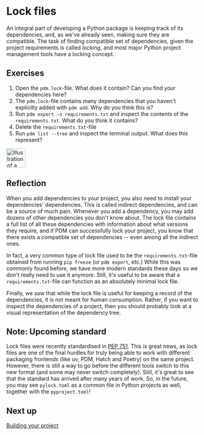 # Lock files

An integral part of developing a Python package is keeping track of its dependencies, and, as we've already seen, making sure they are compatible.
The task of finding compatible set of dependencies, given the project requirements is called *locking*, and most major Python project management tools have a locking concept.

## Exercises
1. Open the `pdm.lock`-file. What does it contain? Can you find your dependencies here?
2. The `pdm.lock`-file contains many dependencies that you haven't explicitly added with `pdm add`. Why do you think this is?
3. Run `pdm export -o requirements.txt` and inspect the contents of the `requirements.txt`. What do you think it contains?
4. Delete the `requirements.txt`-file
5. Run `pdm list --tree` and inspect the terminal output. What does this represent?

<img src="../../../assets/post_it_yellow.svg" alt="Illustration of a pink post it note" width="50px" />

## Reflection
When you add dependencies to your project, you also need to install your dependencies' dependencies.
This is called indirect dependencies, and can be a source of much pain.
Whenever you add a dependency, you may add dozens of other dependencies you don't know about.
The lock file contains a full list of all these dependencies with information about what versions they require, and if PDM can successfully lock your project, you know that there exists a compatible set of dependencies -- even among all the indirect ones.

In fact, a very common type of lock file used to be the `requirements.txt`-file obtained from running `pip freeze` (or `pdm export`, etc.)
While this was commonly found before, we have more modern standards these days so we don't really need to use it anymore.
Still, it's useful to be aware that a `requirements.txt`-file can function as an absolutely minimal lock file.

Finally, we saw that while the lock file is useful for keeping a record of the dependencies, it is not meant for human consumption.
Rather, if you want to inspect the dependencies of a project, then you should probably look at a visual representation of the dependency tree.

## Note: Upcoming standard
Lock files were recently standardised in [PEP 751](https://peps.python.org/pep-0751/).
This is great news, as lock files are one of the final hurdles for truly being able to work with different packaging frontends (like uv, PDM, Hatch and Poetry) on the same project.
However, there is still a way to go before the different tools switch to this new format (and some may never switch completely).
Still, it's great to see that the standard has arrived after many years of work.
So, in the future, you may see `pylock.toml` as a common file in Python projects as well, together with the `pyproject.toml`!

## Next up
[Building your project](../03-building-and-publishing-packages/11-building-wheels.md)

